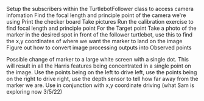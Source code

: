 Setup the subscribers within the TurtlebotFollower class to access camera infomation
Find the focal length and principle point of the camera we're using
	Print the checker board
	Take pictures
	Run the calibration exercise to find focal length and principle point
For the Target point
	Take a photo of the marker in the desired spot in front of the follower turtlebot, use this to find the x,y coordinates of where we want the marker to land on the image
Figure out how to convert image processing outputs into Observed points


Possible change of marker to a large white screen with a single dot. This will result in all the Harris features being concentrated in a single point on the image. Use the points being on the left to drive left, use the points being on the right to drive right, use the depth sensor to tell how far away from the marker we are.
	Use in conjunction with x,y coordinate driving (what Sam is exploring now 3/5/22)
